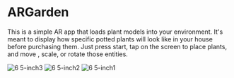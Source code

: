 # ARGarden

This is a simple AR app that loads plant models into your environment. It's meant to display how specific potted plants will look like in your house before purchasing them. Just press start, tap on the screen to place plants, and move , scale, or rotate those entities. 

![6 5-inch3](https://github.com/theeanthony/ARGarden/assets/61211404/adad0470-1342-467e-b12b-89e3ae824940)
![6 5-inch2](https://github.com/theeanthony/ARGarden/assets/61211404/bec7ffdb-20ac-494e-aa7e-dbf8425c05cd)
![6 5-inch1](https://github.com/theeanthony/ARGarden/assets/61211404/dd422354-3cd4-458c-be76-fa44dea70080)
